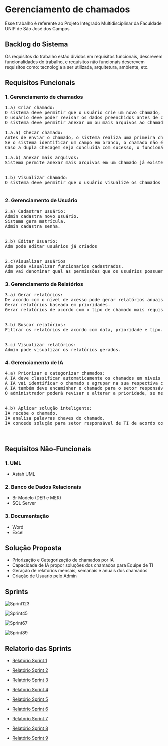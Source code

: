 # Gerenciamento de chamados

Esse trabalho é referente ao Projeto Integrado Multidisciplinar da Faculdade UNIP de São José dos Campos
  
## Backlog do Sistema
Os requisitos do trabalho estão dividos em requisitos funcionais, descrevem funcionalidades do trabalho, e requisitos não funcionais descrevem requisitos como: tecnologia a ser utilizada, arquitetura, ambiente, etc. 

## Requisitos Funcionais

### 1. Gerenciamento de chamados

<pre>1.a) Criar chamado:
O sistema deve permitir que o usuário crie um novo chamado, informando título, descrição, categoria e prioridade.
O usuário deve poder revisar os dados preenchidos antes de confirmar o envio do chamado.
O sistema deve permitir anexar um ou mais arquivos ao chamado antes do envio e também após o chamado ter sido criado (enquanto estiver em aberto).<br>
1.a.a) Checar chamado:
Antes de enviar o chamado, o sistema realiza uma primeira checagem para garantir que todos os campos obrigatórios estejam preenchidos. 
Se o sistema identificar um campo em branco, o chamado não é enviado e o funcionário é informado para preencher os dados. 
Caso a dupla checagem seja concluída com sucesso, o funcionário envia o chamado para a equipe de suporte.<br>
1.a.b) Anexar mais arquivos:
Sistema permite anexar mais arquivos em um chamado já existente.<br>
  
1.b) Visualizar chamado:
O sistema deve permitir que o usuário visualize os chamados criados, de acordo com o seu nível de acesso.<br> </pre>

### 2. Gerenciamento de Usuário
<pre>2.a) Cadastrar usuário:
Admin cadastra novo usuário.
Sistema gera matrícula.
Admin cadastra senha.<br>
  
2.b) Editar Usuario:
Adm pode editar usuários já criados<br>
  
2.c)Visualizar usuários
Adm pode visualizar funcionarios cadastrados.
Adm vai denominar qual as permissões que os usuários possuem</pre>

### 3. Gerenciamento de Relatórios

<pre>3.a) Gerar relatórios:
De acordo com o nível de acesso pode gerar relatórios anuais, mensais e semanais.
Gerar relatórios baseado em prioridades.
Gerar relatórios de acordo com o tipo de chamado mais requisitado.<br>

3.b) Buscar relatórios:
Filtrar os relatórios de acordo com data, prioridade e tipo.<br>

3.c) Visualizar relatórios:
Admin pode visualizar os relatórios gerados.</pre>
</pre>

### 4. Gerenciamento de IA

<pre>4.a) Priorizar e categorizar chamados:
A IA deve classificar automaticamente os chamados em níveis de prioridade (alta, média, baixa) com base no conteúdo e na urgência relatada.
A IA vai identificar o chamado e agrupar na sua respectiva categoria.
A IA também deve encaminhar o chamado para o setor responsável com base na análise feita.
O administrador poderá revisar e alterar a prioridade, se necessário.<br>
  
4.b) Aplicar solução inteligente:
IA recebe o chamado.
IA analisa palavras chaves do chamado.
IA concede solução para setor responsável de TI de acordo com o sugerido pelas palavras chaves.<br>

</pre>
</pre>

## Requisitos Não-Funcionais
### 1. UML

* Astah UML

### 2. Banco de Dados Relacionais
* Br Modelo (DER e MER)
* SQL Server

### 3. Documentação
* Word
* Excel

## Solução Proposta
* Priorização e Categorização de chamados por IA
* Capacidade de IA propor soluções dos chamados para Equipe de TI
* Geração de relatórios mensais, semanais e anuais dos chamados
* Criação de Usuario pelo Admin


## Sprints 
![Sprint123](https://github.com/user-attachments/assets/dd97433a-f8aa-4c6b-99a1-0fea97d36438)

![Sprint45](https://github.com/user-attachments/assets/1f549682-e81e-44bf-b57e-cef6747683bb)

![Sprint67](https://github.com/user-attachments/assets/42025fbf-abd4-4d4a-b874-ad02d2e729fc)

![Sprint89](https://github.com/user-attachments/assets/2b714eb9-d349-4e3d-89a8-a3a7738d89d6)


## Relatorio das Sprints

- [Relatório Sprint 1](https://github.com/Fatal-System/Gerenciamento-de-chamados/blob/main/Sprint1.md)
  
- [Relatório Sprint 2](https://github.com/Fatal-System/Gerenciamento-de-chamados/blob/main/Sprint2.md)
  
- [Relatório Sprint 3](https://github.com/Fatal-System/Gerenciamento-de-chamados/blob/main/Sprint3.md)
  
- [Relatório Sprint 4](https://github.com/Fatal-System/Gerenciamento-de-chamados/blob/main/Sprint4.md)
  
- [Relatório Sprint 5](https://github.com/Fatal-System/Gerenciamento-de-chamados/blob/main/Sprint5.md)
  
- [Relatório Sprint 6](https://github.com/Fatal-System/Gerenciamento-de-chamados/blob/main/Sprint6.md)
  
- [Relatório Sprint 7](https://github.com/Fatal-System/Gerenciamento-de-chamados/blob/main/Sprint7.md)
  
- [Relatório Sprint 8](https://github.com/Fatal-System/Gerenciamento-de-chamados/blob/main/Sprint8.md)
  
- [Relatório Sprint 9](https://github.com/Fatal-System/Gerenciamento-de-chamados/blob/main/Sprint9.md)
  
